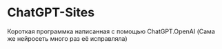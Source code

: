 # ChatGPT-Sites
Короткая программка написанная с помощью ChatGPT.OpenAI (Сама же нейросеть много раз её исправляла)
